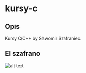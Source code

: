 # kursy-c
## Opis
Kursy C/C++ by Sławomir Szafraniec.    
## El szafrano
![alt text](https://cdn.discordapp.com/attachments/421005196487819266/970731112164884520/FRWgIMqXwAE7WWB.jpg)

